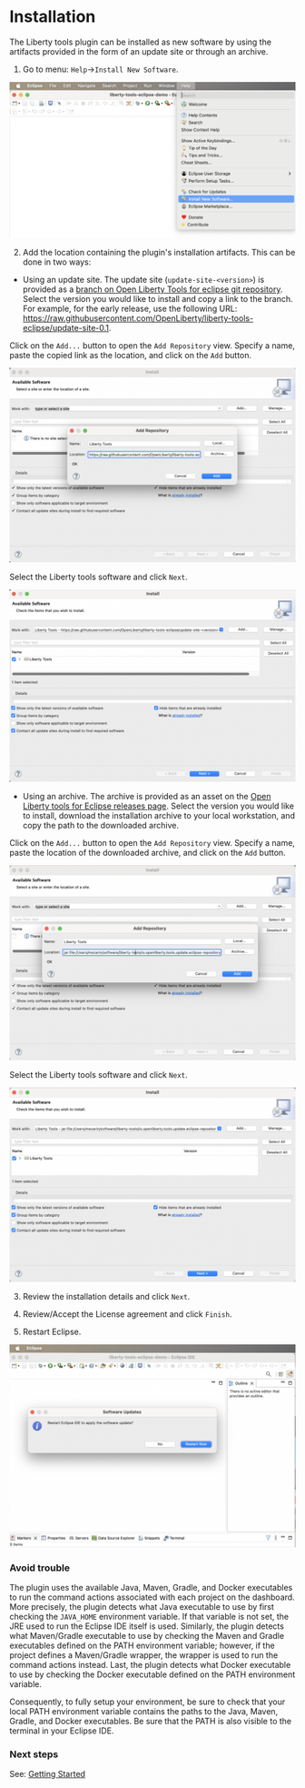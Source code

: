 # Installation

The Liberty tools plugin can be installed as new software by using the artifacts provided in the form of an update site or through an archive.

1. Go to menu: `Help`->`Install New Software`.

![Step 1. New software installation](images/install-installNewSotwareEntry.png)

2. Add the location containing the plugin's installation artifacts. This can be done in two ways:

- Using an update site. The update site (`update-site-<version>`) is provided as a [branch on Open Liberty Tools for eclipse git repository](https://github.com/OpenLiberty/liberty-tools-eclipse/branches). Select the version you would like to install and copy a link to the branch. For example, for the early release, use the following URL: https://raw.githubusercontent.com/OpenLiberty/liberty-tools-eclipse/update-site-0.1.

Click on the `Add...` button to open the `Add Repository` view. Specify a name, paste the copied link as the location, and click on the `Add` button. 

![Step 2a. Add repository](images/install-addRepoSite.png)
 
 Select the Liberty tools software and click `Next`.

![Step 2a. Select Software to install](images/install-selectLibertyToolsFromSite.png)

- Using an archive. The archive is provided as an asset on the [Open Liberty tools for Eclipse releases page](https://github.com/OpenLiberty/liberty-tools-eclipse/releases). Select the version you would like to install, download the installation archive to your local workstation, and copy the path to the downloaded archive.

Click on the `Add...` button to open the `Add Repository` view. Specify a name, paste the location of the downloaded archive, and click on the `Add` button. 

![Step 2b. Add repository](images/install-addRepoArchive.png)

Select the Liberty tools software and click `Next`.

 ![Step 2b. Select Software to install](images/install-selectLibertyToolsFromArchive.png)


3. Review the installation details and click `Next`.

4. Review/Accept the License agreement and click `Finish`.

5.  Restart Eclipse.

![Step 5. Reboot](images/install-restartAfterInstall.png)

### Avoid trouble

The plugin uses the available Java, Maven, Gradle, and Docker executables to run the command actions associated with each project on the dashboard. More precisely, the plugin detects what Java executable to use by first checking the `JAVA_HOME` environment variable. If that variable is not set, the JRE used to run the Eclipse IDE itself is used. Similarly, the plugin detects what Maven/Gradle executable to use by checking the Maven and Gradle executables defined on the PATH environment variable; however, if the project defines a Maven/Gradle wrapper, the wrapper is used to run the command actions instead. Last, the plugin detects what Docker executable to use by checking the Docker executable defined on the PATH environment variable.

Consequently, to fully setup your environment, be sure to check that your local PATH environment variable contains the paths to the Java, Maven, Gradle, and Docker executables. Be sure that the PATH is also visible to the terminal in your Eclipse IDE.

### Next steps

See: [Getting Started](../getting-started/getting-started.md)
